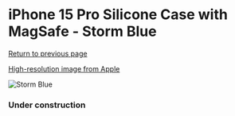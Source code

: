 # iPhone 15 Pro Silicone Case with MagSafe - Storm Blue

[Return to previous page](/iphone_15)

[High-resolution image from Apple](https://store.storeimages.cdn-apple.com/8756/as-images.apple.com/is/MT1D3?wid=4500&hei=4500&fmt=png)

<div style="width: 384px"><img src="/everyphone/MT1D3.png" alt="Storm Blue"></div>

### Under construction
